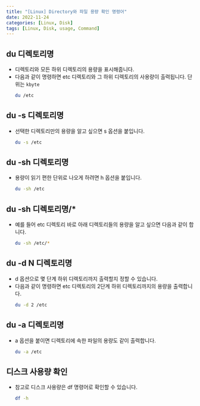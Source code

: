 ```yaml
---
title: "[Linux] Directory와 파일 용량 확인 명령어"
date: 2022-11-24
categories: [Linux, Disk]
tags: [Linux, Disk, usage, Command]
---
```


## du 디렉토리명

- 디렉토리와 모든 하위 디렉토리의 용량을 표시해줍니다.
- 다음과 같이 명령하면 etc 디렉토리와 그 하위 디렉토리의 사용량이 출력됩니다. 단위는 `kbyte`
  ```bash
  du /etc
  ```

## du -s 디렉토리명

- 선택한 디렉토리만의 용량을 알고 싶으면 s 옵션을 붙입니다.
  ```bash
  du -s /etc
  ```

## du -sh 디렉토리명

- 용량이 읽기 편한 단위로 나오게 하려면 h 옵션을 붙입니다.
  ```bash
  du -sh /etc
  ```

## du -sh 디렉토리명/*

- 예를 들어 etc 디렉토리 바로 아래 디렉토리들의 용량을 알고 싶으면 다음과 같이 합니다.
  ```bash
  du -sh /etc/*
  ```

## du -d N 디렉토리명

- d 옵션으로 몇 단계 하위 디렉토리까지 출력할지 정할 수 있습니다.
- 다음과 같이 명령하면 etc 디렉토리의 2단계 하위 디렉토리까지의 용량을 출력합니다.
  ```bash
  du -d 2 /etc
  ```

## du -a 디렉토리명

- a 옵션을 붙이면 디렉토리에 속한 파일의 용량도 같이 출력합니다.
  ```bash
  du -a /etc
  ```

## 디스크 사용량 확인

- 참고로 디스크 사용량은 df 명령어로 확인할 수 있습니다.
  ```bash
  df -h
  ```